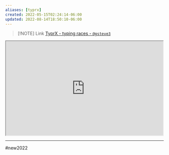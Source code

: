 ```yaml
---
aliases: [typrx]
created: 2022-05-15T02:24:14-06:00
updated: 2022-08-14T18:50:10-06:00
---
```


> [!NOTE] Link
> [TyprX - typing races - `@gsteve3`](https://www.typrx.com/profile/34603) 


<iframe src="https://www.typrx.com/profile/34603" width="500" height="300"></iframe>

---

#new2022